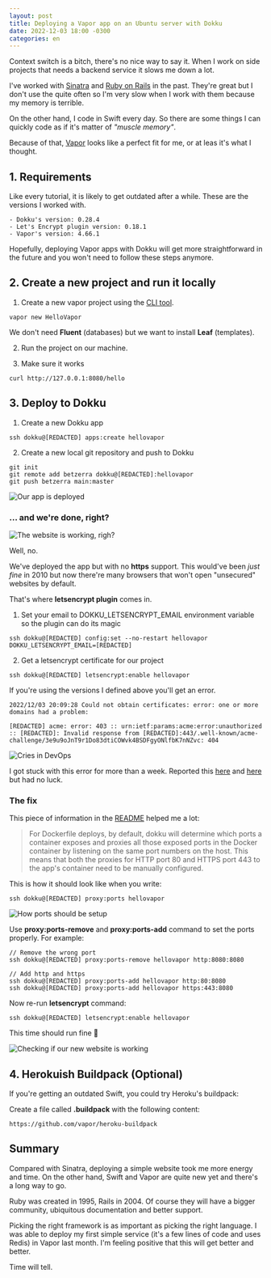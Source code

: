 ```yaml
---
layout: post
title: Deploying a Vapor app on an Ubuntu server with Dokku
date: 2022-12-03 18:00 -0300
categories: en
---
```


Context switch is a bitch, there's no nice way to say it. When I work on side projects that needs a backend service it slows me down a lot. 

I've worked with [Sinatra](https://sinatrarb.com) and [Ruby on Rails](https://rubyonrails.org) in the past. They're great but I don't use the quite often so I'm very slow when I work with them because my memory is terrible.

On the other hand, I code in Swift every day. So there are some things I can quickly code as if it's matter of *"muscle memory"*.

Because of that, [Vapor](https://vapor.codes) looks like a perfect fit for me, or at leas it's what I thought.

## 1. Requirements
Like every tutorial, it is likely to get outdated after a while. These are the versions I worked with. 

```
- Dokku's version: 0.28.4
- Let's Encrypt plugin version: 0.18.1
- Vapor's version: 4.66.1
```

Hopefully, deploying Vapor apps with Dokku will get more straightforward in the future and you won't need to follow these steps anymore.

## 2. Create a new project and run it locally
1. Create a new vapor project using the [CLI tool](https://docs.vapor.codes/install/macos/#install-toolbox).
```
vapor new HelloVapor
```

We don't need **Fluent** (databases) but we want to install **Leaf** (templates).

2. Run the project on our machine.

3. Make sure it works
```
curl http://127.0.0.1:8080/hello
```

## 3. Deploy to Dokku
1. Create a new Dokku app
```
ssh dokku@[REDACTED] apps:create hellovapor
```

2. Create a new local git repository and push to Dokku
```
git init
git remote add betzerra dokku@[REDACTED]:hellovapor
git push betzerra main:master
```

![Our app is deployed](https://nyc3.digitaloceanspaces.com/betzerra/blog/2022/12/dokku-01.png)

### ... and we're done, right?
![The website is working, righ?](https://nyc3.digitaloceanspaces.com/betzerra/blog/2022/12/dokku-meme.jpg)

Well, no.

We've deployed the app but with no **https** support. This would've been _just fine_ in 2010 but now there're many browsers that won't open "unsecured" websites by default.

That's where **letsencrypt plugin** comes in.

1. Set your email to DOKKU_LETSENCRYPT_EMAIL environment variable so the plugin can do its magic
```
ssh dokku@[REDACTED] config:set --no-restart hellovapor DOKKU_LETSENCRYPT_EMAIL=[REDACTED]
```

2. Get a letsencrypt certificate for our project
```
ssh dokku@[REDACTED] letsencrypt:enable hellovapor
```

If you're using the versions I defined above you'll get an error.

```
2022/12/03 20:09:28 Could not obtain certificates: error: one or more domains had a problem:

[REDACTED] acme: error: 403 :: urn:ietf:params:acme:error:unauthorized :: [REDACTED]: Invalid response from [REDACTED]:443/.well-known/acme-challenge/3e9u9oJnT9r1Do83dtiCOWvk4BSDFgyONlfbK7nNZvc: 404
```

![*Cries in DevOps*](https://nyc3.digitaloceanspaces.com/betzerra/blog/2022/12/dokku-02.png)

I got stuck with this error for more than a week.
Reported this [here](https://github.com/dokku/dokku-letsencrypt/issues/285) and [here](https://github.com/vapor/vapor/issues/2911) but had no luck.

### The fix
This piece of information in the [README](https://github.com/dokku/dokku-letsencrypt#dockerfile-deploys) helped me a lot:
> For Dockerfile deploys, by default, dokku will determine which ports a container exposes and proxies all those exposed ports in the Docker container by listening on the same port numbers on the host. This means that both the proxies for HTTP port 80 and HTTPS port 443 to the app's container need to be manually configured.

This is how it should look like when you write:
```
ssh dokku@[REDACTED] proxy:ports hellovapor
```

![How ports should be setup](https://nyc3.digitaloceanspaces.com/betzerra/blog/2022/12/dokku-03.png)

Use **proxy:ports-remove** and **proxy:ports-add** command to set the ports properly.
For example:
```
// Remove the wrong port
ssh dokku@[REDACTED] proxy:ports-remove hellovapor http:8080:8080

// Add http and https
ssh dokku@[REDACTED] proxy:ports-add hellovapor http:80:8080
ssh dokku@[REDACTED] proxy:ports-add hellovapor https:443:8080
```

Now re-run **letsencrypt** command:
```
ssh dokku@[REDACTED] letsencrypt:enable hellovapor
```

This time should run fine 🙌

![Checking if our new website is working](https://nyc3.digitaloceanspaces.com/betzerra/blog/2022/12/dokku-04.png)

## 4. Herokuish Buildpack (Optional)
If you're getting an outdated Swift, you could try Heroku's buildpack:

Create a file called **.buildpack** with the following content:
```
https://github.com/vapor/heroku-buildpack
```

## Summary
Compared with Sinatra, deploying a simple website took me more energy and time. On the other hand, Swift and Vapor are quite new yet and there's a long way to go.

Ruby was created in 1995, Rails in 2004. Of course they will have a bigger community, ubiquitous documentation and better support.

Picking the right framework is as important as picking the right language. I was able to deploy my first simple service (it's a few lines of code and uses Redis) in Vapor last month. I'm feeling positive that this will get better and better.

Time will tell.
